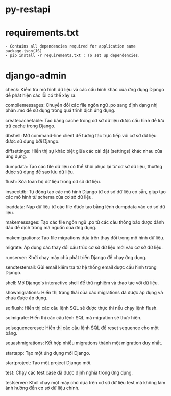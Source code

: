 # py-restapi

# requirements.txt
    - Contains all dependencies required for application same package.json(JS)
    - pip install -r requirements.txt : To set up dependencies.


# django-admin
check: Kiểm tra mô hình dữ liệu và các cấu hình khác của ứng dụng Django để phát hiện các lỗi có thể xảy ra.

compilemessages: Chuyển đổi các file ngôn ngữ .po sang định dạng nhị phân .mo để sử dụng trong quá trình dịch ứng dụng.

createcachetable: Tạo bảng cache trong cơ sở dữ liệu được cấu hình để lưu trữ cache trong Django.

dbshell: Mở command-line client để tương tác trực tiếp với cơ sở dữ liệu được sử dụng bởi Django.

diffsettings: Hiển thị sự khác biệt giữa các cài đặt (settings) khác nhau của ứng dụng.

dumpdata: Tạo các file dữ liệu có thể khôi phục lại từ cơ sở dữ liệu, thường được sử dụng để sao lưu dữ liệu.

flush: Xóa toàn bộ dữ liệu trong cơ sở dữ liệu.

inspectdb: Tự động tạo các mô hình Django từ cơ sở dữ liệu có sẵn, giúp tạo các mô hình từ schema của cơ sở dữ liệu.

loaddata: Nạp dữ liệu từ các file được tạo bằng lệnh dumpdata vào cơ sở dữ liệu.

makemessages: Tạo các file ngôn ngữ .po từ các câu thông báo được đánh dấu để dịch trong mã nguồn của ứng dụng.

makemigrations: Tạo file migrations dựa trên thay đổi trong mô hình dữ liệu.

migrate: Áp dụng các thay đổi cấu trúc cơ sở dữ liệu mới vào cơ sở dữ liệu.

runserver: Khởi chạy máy chủ phát triển Django để chạy ứng dụng.

sendtestemail: Gửi email kiểm tra từ hệ thống email được cấu hình trong Django.

shell: Mở Django's interactive shell để thử nghiệm và thao tác với dữ liệu.

showmigrations: Hiển thị trạng thái của các migrations đã được áp dụng và chưa được áp dụng.

sqlflush: Hiển thị các câu lệnh SQL sẽ được thực thi nếu chạy lệnh flush.

sqlmigrate: Hiển thị các câu lệnh SQL mà migration sẽ thực hiện.

sqlsequencereset: Hiển thị các câu lệnh SQL để reset sequence cho một bảng.

squashmigrations: Kết hợp nhiều migrations thành một migration duy nhất.

startapp: Tạo một ứng dụng mới Django.

startproject: Tạo một project Django mới.

test: Chạy các test case đã được định nghĩa trong ứng dụng.

testserver: Khởi chạy một máy chủ dựa trên cơ sở dữ liệu test mà không làm ảnh hưởng đến cơ sở dữ liệu chính.

